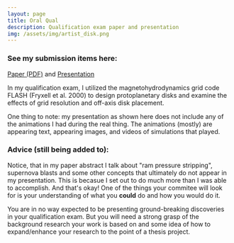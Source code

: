 ```yaml
---
layout: page
title: Oral Qual
description: Qualification exam paper and presentation
img: /assets/img/artist_disk.png
---
```


### See my submission items here:
[Paper (PDF)][oral_qual_paper] and [Presentation][oral_qual_pres]

In my qualification exam, I utilized the magnetohydrodynamics grid code FLASH (Fryxell et al. 2000) to design protoplanetary disks and examine the effects of grid resolution and off-axis disk placement.

One thing to note: my presentation as shown here does not include any of the animations I had during the real thing. The animations (mostly) are appearing text, appearing images, and videos of simulations that played.

### Advice (still being added to):
Notice, that in my paper abstract I talk about "ram pressure stripping", supernova blasts and some other concepts that ultimately do not appear in my presentation. This is becasue I set out to do much more than I was able to accomplish. And that's okay! One of the things your commitee will look for is your understanding of what you <strong>could</strong> do and how you would do it.

You are in no way expected to be presenting ground-breaking discoveries in your qualification exam. But you will need a strong grasp of the background research your work is based on and some idea of how to expand/enhance your research to the point of a thesis project. 

[oral_qual_paper]: {{site.baseurl}}/uploads/Oral_qual_paper.pdf
[oral_qual_pres]: {{site.baseurl}}/uploads/OralQual.pdf

